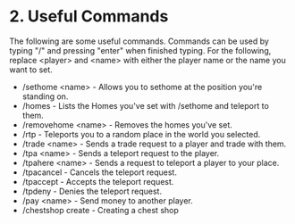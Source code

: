 # 2. Useful Commands

The following are some useful commands. Commands can be used by typing "/" and pressing "enter" when finished typing. For the following, replace \<player> and \<name> with either the player name or the name you want to set.

* /sethome \<name> - Allows you to sethome at the position you're standing on.&#x20;
* /homes - Lists the Homes you've set with /sethome and teleport to them.
* /removehome \<name> - Removes the homes you've set.
* /rtp - Teleports you to a random place in the world you selected.
* /trade \<name> - Sends a trade request to a player and trade with them.
* /tpa \<name> - Sends a teleport request to the player.
* /tpahere \<name> - Sends a request to teleport a player to your place.
* /tpacancel - Cancels the teleport request.
* /tpaccept - Accepts the teleport request.
* /tpdeny - Denies the teleport request.
* /pay \<name> - Send money to another player.
* /chestshop create - Creating a chest shop
